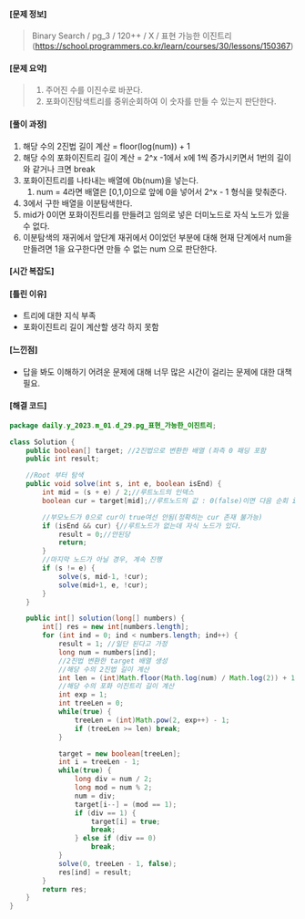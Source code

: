 #### [문제 정보]
>  Binary Search / pg_3 / 120++ / X / 표현 가능한 이진트리 (https://school.programmers.co.kr/learn/courses/30/lessons/150367)

#### [문제 요약]

> 1. 주어진 수를 이진수로 바꾼다.
> 2. 포화이진탐색트리를 중위순회하여 이 숫자를 만들 수 있는지 판단한다.

#### [풀이 과정]

1. 해당 수의 2진법 길이 계산 = floor(log(num)) + 1
2. 해당 수의 포화이진트리 길이 계산  = 2^x -1에서 x에 1씩 증가시키면서 1번의 길이와 같거나 크면 break
3. 포화이진트리를 나타내는 배열에 0b(num)을 넣는다. 
   1. num = 4라면 배열은 [0,1,0]으로 앞에 0을 넣어서 2^x - 1 형식을 맞춰준다.
4. 3에서 구한 배열을 이분탐색한다. 
5. mid가 0이면 포화이진트리를 만들려고 임의로 넣은 더미노드로 자식 노드가 있을 수 없다.
6. 이분탐색의 재귀에서 앞단계 재귀에서 0이었던 부분에 대해 현재 단계에서 num을 만들려면 1을 요구한다면 만들 수 없는 num 으로 판단한다.

#### [시간 복잡도]

#### [틀린 이유]

- 트리에 대한 지식 부족
- 포화이진트리 길이 계산할 생각 하지 못함

#### [느낀점]

- 답을 봐도 이해하기 어려운 문제에 대해 너무 많은 시간이 걸리는 문제에 대한 대책 필요.

#### [해결 코드]
```java
package daily.y_2023.m_01.d_29.pg_표현_가능한_이진트리;

class Solution {
    public boolean[] target; //2진법으로 변환한 배열 (좌측 0 패딩 포함
    public int result;

    //Root 부터 탐색
    public void solve(int s, int e, boolean isEnd) {
        int mid = (s + e) / 2;//루트노드의 인덱스
        boolean cur = target[mid];//루트노드의 값 : 0(false)이면 다음 순회 isEnd가 트루임

        //부모노드가 0으로 cur이 true여선 안됨(정확히는 cur 존재 불가능)
        if (isEnd && cur) {//루트노드가 없는데 자식 노드가 있다.
            result = 0;//안된당
            return;
        }
        //마지막 노드가 아닐 경우, 계속 진행
        if (s != e) {
            solve(s, mid-1, !cur);
            solve(mid+1, e, !cur);
        }
    }

    public int[] solution(long[] numbers) {
        int[] res = new int[numbers.length];
        for (int ind = 0; ind < numbers.length; ind++) {
            result = 1; //일단 된다고 가정
            long num = numbers[ind];
            //2진법 변환한 target 배열 생성
            //해당 수의 2진법 길이 계산
            int len = (int)Math.floor(Math.log(num) / Math.log(2)) + 1;
            //해당 수의 포화 이진트리 길이 계산
            int exp = 1;
            int treeLen = 0;
            while(true) {
                treeLen = (int)Math.pow(2, exp++) - 1;
                if (treeLen >= len) break;
            }

            target = new boolean[treeLen];
            int i = treeLen - 1;
            while(true) {
                long div = num / 2;
                long mod = num % 2;
                num = div;
                target[i--] = (mod == 1);
                if (div == 1) {
                    target[i] = true;
                    break;
                } else if (div == 0)
                    break;
            }
            solve(0, treeLen - 1, false);
            res[ind] = result;
        }
        return res;
    }
}
```